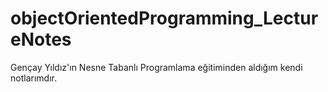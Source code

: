 # objectOrientedProgramming_LectureNotes
Gençay Yıldız'ın Nesne Tabanlı Programlama eğitiminden aldığım kendi notlarımdır.
